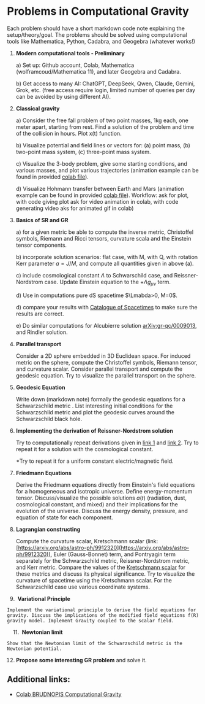# Problems in Computational Gravity

Each problem should have a short markdown code note explaining the setup/theory/goal. The problems should be solved using computational tools like Mathematica, Python, Cadabra, and Geogebra (whatever works!)

1. **Modern computational tools - Preliminary**

    a) Set up: Github account, Colab, Mathematica (wolframcoud/Mathematica 11), and later Geogebra and Cadabra. 
 
    b) Get access to many AI: ChatGPT, DeepSeek, Qwen, Claude, Gemini, Grok, etc. (free access require login, limited number of queries per day can be avoided by using different AI).

2. **Classical gravity**

    a) Consider the free fall problem of two point masses, 1kg each, one meter apart, starting from rest. Find a solution of the problem and time of the collision in hours. Plot x(t) function.

    b) Visualize potential and field lines or vectors for: (a) point mass, (b) two-point mass system, (c) three-point mass system.

    c) Visualize the 3-body problem, give some starting conditions, and various masses, and plot various trajectories (animation example can be found in provided [colab file](https://colab.research.google.com/drive/15PMeEg_V21tQgLgsNld_1Z0_OaPKLCIn?usp=sharing)).

    d) Visualize Hohmann transfer between Earth and Mars (animation example can be found in provided [colab file](https://colab.research.google.com/drive/15PMeEg_V21tQgLgsNld_1Z0_OaPKLCIn?usp=sharing)). Workflow: ask for plot, with code giving plot ask for video animation in colab, with code generating video aks for animated gif in colab)

3. **Basics of SR and GR**

    a) for a given metric be able to compute the inverse metric, Christoffel symbols, Riemann and Ricci tensors, curvature scala and the Einstein tensor components.

    b) incorporate solution scenarios: flat case, with M, with Q, with rotation Kerr parameter $a=J/M$, and compute all quantities given in above (a).

    c) include cosmological constant $\Lambda$ to Schwarschild case, and Reissner-Nordstrom case. Update Einstein equation to the $+ \Lambda g_{\mu \nu}$ term.
   
    d) Use in computations pure dS spacetime $\Lmabda>0, M=0$.

    d) compare your results with [Catalogue of Spacetimes](https://www2.mpia-hd.mpg.de/homes/tmueller/pages/rela_additional.php) to make sure the results are correct.

    e) Do similar computations for Alcubierre solution [arXiv:gr-qc/0009013](https://arxiv.org/abs/gr-qc/0009013), and Rindler solution.

5. **Parallel transport** 

    Consider a 2D sphere embedded in 3D Euclidean space. For induced metric on the sphere, compute the Christoffel symbols, Riemann tensor, and curvature scalar. Consider parallel transport and compute the geodesic equation. Try to visualize the parallel transport on the sphere.

6. **Geodesic Equation** 

    Write down (markdown note) formally the geodesic equations for a Schwarzschild metric . List interesting initial conditions for the Schwarzschild metric and plot the geodesic curves around the Schwarzschild black hole.

7. **Implementing the derivation of Reissner-Nordstrom solution**

    Try to computationally repeat derivations given in [link 1](https://www.researchgate.net/publication/336304500_Reissner-Nordstrom_metric) and [link 2](https://www.diva-portal.org/smash/get/diva2:912393/FULLTEXT01.pdf). Try to repeat it for a solution with the cosmological constant.

    *Try to repeat it for a uniform constant electric/magnetic field.

8. **Friedmann Equations**

    Derive the Friedmann equations directly from Einstein's field equations for a homogeneous and isotropic universe. Define energy-momentum tensor. Discuss/visualize the possible solutions $a(t)$ (radiation, dust, cosmological constant, and mixed) and their implications for the evolution of the universe. Discuss the energy density, pressure, and equation of state for each component. 

9. **Lagrangian constructing**

    Compute the curvature scalar, Kretschmann scalar (link: [https://arxiv.org/abs/astro-ph/9912320](https://arxiv.org/abs/astro-ph/9912320)), Euler (Gauss-Bonnet) term, and Pontryagin term separately for the Schwarzschild metric, Reissner-Nordstrom metric, and Kerr metric. Compare the values of the [Kretschmann scalar](https://medium.com/@Merrysci/why-kretschmann-scalar-is-important-in-general-relativity-05e58576768e) for these metrics and discuss its physical significance. Try to visualize the curvature of spacetime using the Kretschmann scalar. For the Schwarzschild case use various coordinate systems.
   
10.   **Variational Principle** 

    Implement the variational principle to derive the field equations for gravity. Discuss the implications of the modified field equations f(R) gravity model. Implement Gravity coupled to the scalar field.
    
11.  **Newtonian limit**

    Show that the Newtonian limit of the Schwarzschild metric is the Newtonian potential.

12. **Propose some interesting GR problem** and solve it.

## Additional links:

- [Colab BRUDNOPIS Computational Gravity](https://colab.research.google.com/drive/15PMeEg_V21tQgLgsNld_1Z0_OaPKLCIn?usp=sharing)
